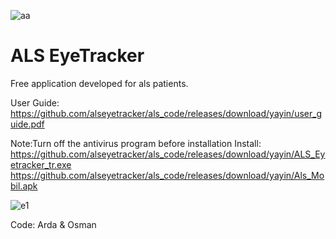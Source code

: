 ![aa](https://github.com/alseyetracker/als_code/assets/142795666/6911c75f-9e18-47a7-b325-2469368959c5)

# ALS EyeTracker
Free application developed for als patients.

User Guide:
https://github.com/alseyetracker/als_code/releases/download/yayin/user_guide.pdf


Note:Turn off the antivirus program before installation
Install:
https://github.com/alseyetracker/als_code/releases/download/yayin/ALS_Eyetracker_tr.exe
https://github.com/alseyetracker/als_code/releases/download/yayin/Als_Mobil.apk



![e1](https://github.com/alseyetracker/als_code/assets/142795666/f4ed06ea-fa84-42db-be50-0b0d5f16e210)

Code: Arda & Osman
